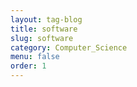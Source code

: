 ```yaml
---
layout: tag-blog
title: software
slug: software
category: Computer_Science
menu: false
order: 1
---
```

